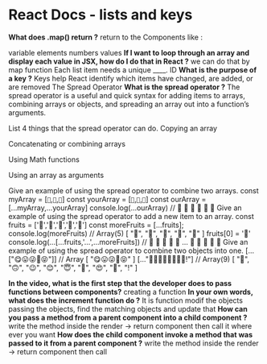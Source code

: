 # React Docs - lists and keys
**What does .map() return ?**
return to the Components like :

variable
elements
numbers
values
**If I want to loop through an array and display each value in JSX, how do I do that in React ?**
we can do that by map function
Each list item needs a unique ____.
ID
**What is the purpose of a key ?**
Keys help React identify which items have changed, are added, or are removed
The Spread Operator
**What is the spread operator ?**
The spread operator is a useful and quick syntax for adding items to arrays, combining arrays or objects, and spreading an array out into a function’s arguments.

List 4 things that the spread operator can do.
Copying an array

Concatenating or combining arrays

Using Math functions

Using an array as arguments

Give an example of using the spread operator to combine two arrays.
const myArray = [`🤪`,`🐻`,`🎌`]
const yourArray = [`🙂`,`🤗`,`🤩`]
const ourArray = [...myArray,...yourArray]
console.log(...ourArray) // 🤪 🐻 🎌 🙂 🤗 🤩
Give an example of using the spread operator to add a new item to an array.
const fruits = ['🍏','🍊','🍌','🍉','🍍']
const moreFruits = [...fruits];
console.log(moreFruits) // Array(5) [ "🍏", "🍊", "🍌", "🍉", "🍍" ]
fruits[0] = '🍑'
console.log(...[...fruits,'...',...moreFruits]) //  🍑 🍊 🍌 🍉 🍍 ... 🍏 🍊 🍌 🍉 🍍
Give an example of using the spread operator to combine two objects into one.
[...["😋😛😜🤪😝"]] // Array [ "😋😛😜🤪😝" ]
[..."🙂🙃😉😊😇🥰😍🤩!"] // Array(9) [ "🙂", "🙃", "😉", "😊", "😇", "🥰", "😍", "🤩", "!" ]

**In the video, what is the first step that the developer does to pass functions between components?**
creating a function
**In your own words, what does the increment function do ?**
It is function modif the objects passing the objects, find the matching objects and update that
**How can you pass a method from a parent component into a child component ?**
write the method inside the render -> return component then call it where ever you want
**How does the child component invoke a method that was passed to it from a parent component ?**
write the method inside the render -> return component then call